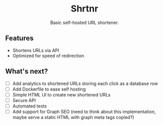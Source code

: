 <div align="center">
  <h1>Shrtnr</h1>
  <p>Basic self-hosted URL shortener.</p>
</div>

## Features

- Shortens URLs via API
- Optimized for speed of redirection

## What's next?

- [ ] Add analytics to shortened URLs storing each click as a database row
- [ ] Add Dockerfile to ease self hosting
- [ ] Simple HTML UI to create new shortened URLs
- [ ] Secure API
- [ ] Automated tests
- [ ] Add support for Graph SEO (need to think about this implementation, maybe serve a static HTML with graph meta tags copied?)

